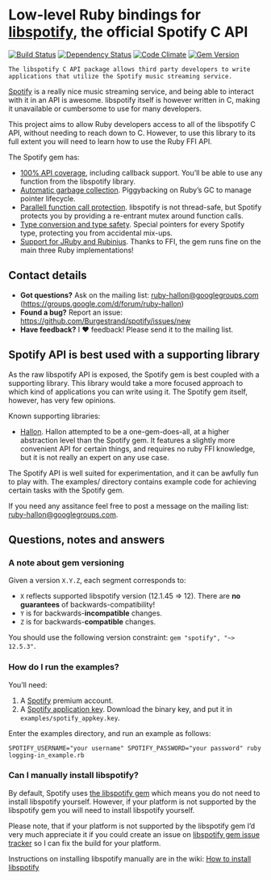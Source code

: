 Low-level Ruby bindings for [libspotify][], the official Spotify C API
======================================================================
[![Build Status](https://secure.travis-ci.org/Burgestrand/spotify.png?branch=master)](http://travis-ci.org/Burgestrand/spotify)
[![Dependency Status](https://gemnasium.com/Burgestrand/spotify.png)](https://gemnasium.com/Burgestrand/spotify)
[![Code Climate](https://codeclimate.com/github/Burgestrand/spotify.png)](https://codeclimate.com/github/Burgestrand/spotify)
[![Gem Version](https://badge.fury.io/rb/spotify.png)](http://badge.fury.io/rb/spotify)

    The libspotify C API package allows third party developers to write
    applications that utilize the Spotify music streaming service.

[Spotify][] is a really nice music streaming service, and being able to interact
with it in an API is awesome. libspotify itself is however written in C, making
it unavailable or cumbersome to use for many developers.

This project aims to allow Ruby developers access to all of the libspotify C API,
without needing to reach down to C. However, to use this library to its full extent
you will need to learn how to use the Ruby FFI API.

The Spotify gem has:

- [100% API coverage][], including callback support. You’ll be able to use any function from the libspotify library.
- [Automatic garbage collection][]. Piggybacking on Ruby’s GC to manage pointer lifecycle.
- [Parallell function call protection][]. libspotify is not thread-safe, but Spotify protects you by providing a re-entrant mutex around function calls.
- [Type conversion and type safety][]. Special pointers for every Spotify type, protecting you from accidental mix-ups.
- [Support for JRuby and Rubinius][]. Thanks to FFI, the gem runs fine on the main three Ruby implementations!

[100% API coverage]: http://rdoc.info/github/Burgestrand/spotify/master/Spotify/API
[Automatic garbage collection]: http://rdoc.info/github/Burgestrand/spotify/master/Spotify/ManagedPointer
[Parallell function call protection]: http://rdoc.info/github/Burgestrand/spotify/master/Spotify#method_missing-class_method
[Type conversion and type safety]: http://rdoc.info/github/Burgestrand/spotify/master/Spotify/ManagedPointer
[Support for JRuby and Rubinius]: https://github.com/Burgestrand/spotify/blob/master/.travis.yml

Contact details
---------------

- __Got questions?__ Ask on the mailing list: [ruby-hallon@googlegroups.com][] (<https://groups.google.com/d/forum/ruby-hallon>)
- __Found a bug?__ Report an issue: <https://github.com/Burgestrand/spotify/issues/new>
- __Have feedback?__ I ❤ feedback! Please send it to the mailing list.

Spotify API is best used with a supporting library
--------------------------------------------------
As the raw libspotify API is exposed, the Spotify gem is best coupled with a supporting
library. This library would take a more focused approach to which kind of applications
you can write using it. The Spotify gem itself, however, has very few opinions.

Known supporting libraries:

- [Hallon](https://github.com/Burgestrand/Hallon). Hallon attempted to be a one-gem-does-all,
  at a higher abstraction level than the Spotify gem. It features a slightly more convenient
  API for certain things, and requires no ruby FFI knowledge, but it is not really an expert
  on any use case.

The Spotify API is well suited for experimentation, and it can be awfully fun to play with.
The examples/ directory contains example code for achieving certain tasks with the Spotify gem.

If you need any assitance feel free to post a message on the mailing list: [ruby-hallon@googlegroups.com][].

Questions, notes and answers
----------------------------

### A note about gem versioning

Given a version `X.Y.Z`, each segment corresponds to:

- `X` reflects supported libspotify version (12.1.45 => 12). There are __no guarantees__ of backwards-compatibility!
- `Y` is for backwards-**incompatible** changes.
- `Z` is for backwards-**compatible** changes.

You should use the following version constraint: `gem "spotify", "~> 12.5.3"`.

### How do I run the examples?

You’ll need:

1. A [Spotify](http://spotify.com/) premium account.
2. A [Spotify application key](https://developer.spotify.com/technologies/libspotify/keys/). Download the binary key,
   and put it in `examples/spotify_appkey.key`.

Enter the examples directory, and run an example as follows:

```
SPOTIFY_USERNAME="your username" SPOTIFY_PASSWORD="your password" ruby logging-in_example.rb
```

### Can I manually install libspotify?

By default, Spotify uses [the libspotify gem](https://rubygems.org/gems/libspotify) which means you do
not need to install libspotify yourself. However, if your platform is not supported by the libspotify
gem you will need to install libspotify yourself.

Please note, that if your platform is not supported by the libspotify gem I’d very much appreciate it
if you could create an issue on [libspotify gem issue tracker](https://github.com/Burgestrand/libspotify/issues)
so I can fix the build for your platform.

Instructions on installing libspotify manually are in the wiki: [How to install libspotify](https://github.com/Burgestrand/spotify/wiki)

[semantic versioning (semver.org)]: http://semver.org/
[ruby-hallon@googlegroups.com]: mailto:ruby-hallon@googlegroups.com
[libspotify]: https://developer.spotify.com/technologies/libspotify/
[Spotify]: https://www.spotify.com/
[Hallon]: https://github.com/Burgestrand/Hallon
